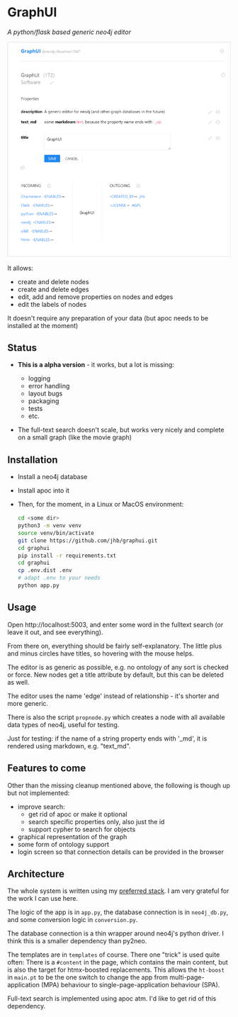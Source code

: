# GraphUI

*A python/flask based generic neo4j editor*

![Screenshot](graphui.png)

It allows:

- create and delete nodes
- create and delete edges
- edit, add and remove properties on nodes and edges
- edit the labels of nodes

It doesn't require any preparation of your data (but apoc needs to be installed at the moment)

## Status

- **This is a alpha version** - it works, but a lot is missing:
  - logging
  - error handling
  - layout bugs
  - packaging
  - tests
  - etc.

- The full-text search doesn't scale, but works very nicely and complete on a small graph (like the movie graph)

## Installation

- Install a neo4j database
- Install apoc into it
- Then, for the moment, in a Linux or MacOS environment:
    
    ```bash
    cd <some dir>
    python3 -m venv venv
    source venv/bin/activate
    git clone https://github.com/jhb/graphui.git
    cd graphui
    pip install -r requirements.txt
    cd graphui
    cp .env.dist .env
    # adapt .env to your needs
    python app.py    
    ```
  
## Usage

Open http://localhost:5003, and enter some word in the fulltext search (or leave it out, and see everything). 

From there on, everything should be fairly self-explanatory. The little plus and minus circles have titles, so hovering with the mouse helps.

The editor is as generic as possible, e.g. no ontology of any sort is checked or force. New nodes get a title attribute by default, but this can be deleted as well.

The editor uses the name 'edge' instead of relationship - it's shorter and more generic. 

There is also the script `propnode.py` which creates a node with all available data types of neo4j, useful for testing.

Just for testing: if the name of a string property ends with '_md', it is rendered using markdown, e.g. "text_md".

## Features to come

Other than the missing cleanup mentioned above, the following is though up but not implemented:

- improve search:
  - get rid of apoc or make it optional
  - search specific properties only, also just the id
  - support cypher to search for objects
- graphical representation of the graph
- some form of ontology support
- login screen so that connection details can be provided in the browser

## Architecture

The whole system is written using my [preferred stack](https://baach.de/Members/jhb/my-preferred-web-dev-stack/view). I am very grateful for the work I can use here.

The logic of the app is in `app.py`, the database connection is in `neo4j_db.py`, and some conversion logic in `conversion.py`. 

The database connection is a thin wrapper around neo4j's python driver. I think this is a smaller dependency than py2neo.

The templates are in `templates` of course. There one "trick" is used quite often: There is a `#content` in the page, which contains the main content, but is also the target for htmx-boosted replacements. This allows the `ht-boost` in `main.pt` to be the one switch to change the app from multi-page-application (MPA) behaviour to single-page-application behaviour (SPA).

Full-text search is implemented using apoc atm. I'd like to get rid of this dependency.




